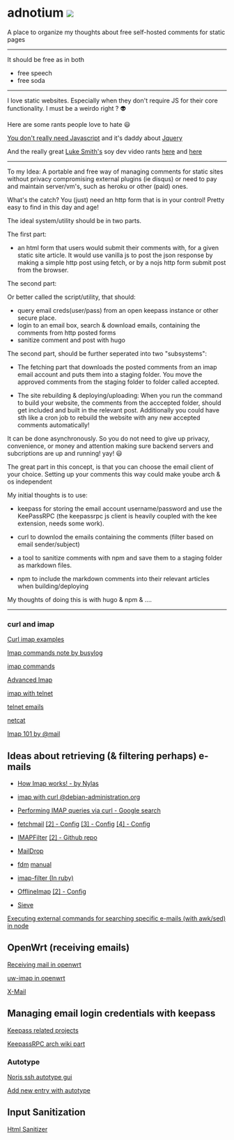  # adnotium [![](https://img.icons8.com/ios-glyphs/30/000000/play--v1.png)](https://github.com/nikolio/adnotium/blob/main/adnotium.mp3)

A place to organize my thoughts about free self-hosted comments for static pages

---

It should be free as in both 
- free speech 
- free soda

---


 I love static websites. Especially when they don't require JS for their core functionality. I must be a weirdo right ? :alien:
 
 Here are some rants people love to hate :smiley:
 
 [You don't really need Javascript](http://youmightnotneedjs.com/) and it's daddy about [Jquery](https://youmightnotneedjquery.com/)

And the really great [Luke Smith's](https://lukesmith.xyz/) soy dev  video rants [here](https://odysee.com/@Luke:7/a-demonstration-of-modern-web-bloat:f) and [here](https://odysee.com/@Luke:7/the-war-against-web-bloat-continues...:a)

---
To my Idea: A portable and free way of managing comments for static sites without privacy compromising external plugins (ie disqus) or need to pay and maintain server/vm's, such as heroku or other (paid) ones.

What's the catch? You (just) need an http form that is in your control! Pretty easy to find in this day and age!

The ideal system/utility should be in two parts.

The first part:

* an html form that users would submit their comments with, for a given static site article. It would use vanilla js to post the json response by making a simple http post using fetch, or by a nojs http form submit post from the browser.

The second part:

Or better called the script/utility, that should:
* query email creds(user/pass) from an open keepass instance or other secure place.
* login to an email box, search & download emails, containing the comments from http posted forms
* sanitize comment and post with hugo

The second part, should be further seperated into two "subsystems": 

* The fetching part that downloads the posted comments from an imap email account and puts them into a staging folder. You move the approved comments from the staging folder to folder called accepted.
 
* The site rebuilding & deploying/uploading: When you run the command to build your website, the comments from the acccepted folder, should get included and built in the relevant post. Additionally you could have sth like a cron job to rebuild the website with any new accepted comments automatically!

It can be done asynchronously. So you do not need to give up privacy, convenience, or money and attention making sure backend servers and subcriptions are up and running! yay! :smiley:

The great part in this concept, is that you can choose the email client of your choice. Setting up your comments this way could make yoube arch & os independent

My initial thoughts is to use:

* keepass for storing the email account username/password and use the KeePassRPC (the keepassrpc js client is heavily coupled with the kee extension, needs some work).
* curl to downlod the emails containing the comments (filter based on email sender/subject)
* a tool to sanitize comments with npm and save them to a staging folder as markdown files.


* npm to include the markdown comments into their relevant articles when building/deploying

My thoughts of doing this is with hugo & npm & ....

---

### curl and imap

[Curl imap examples](https://busylog.net/test-imap-with-curl-imap-example/)

[Imap commands note by busylog](https://busylog.net/telnet-imap-commands-note/)

[imap commands](https://www.atmail.com/blog/imap-commands/)

[Advanced Imap](https://www.atmail.com/blog/advanced-imap/)

[imap with telnet](https://support.moonpoint.com/network/email/telnet-imap.php)

[telnet emails](https://mediatemple.net/community/products/dv/204404584/sending-or-viewing-emails-using-telnet)

[netcat](https://www.varonis.com/blog/netcat-commands)

[Imap 101 by @mail](https://www.atmail.com/blog/imap-101-manual-imap-sessions/)


## Ideas about retrieving (& filtering perhaps) e-mails

- [How Imap works! - by Nylas](https://www.nylas.com/blog/nylas-imap-therefore-i-am/)

- [imap with curl @debian-administration.org](http://web.archive.org/web/20161130134317/https://debian-administration.org/article/726/Performing_IMAP_queries_via_curl)

- [Performing IMAP queries via curl - Google search](https://google.com/search?q=Performing+IMAP+queries+via+curl)

- [fetchmail](https://en.wikipedia.org/wiki/Fetchmail) [[2] - Config](https://gist.github.com/iharsuvorau/45a078ecb597eb916fdf) [[3] - Config](https://calomel.org/fetchmailrc.html) [[4] - Config](https://serverfault.com/questions/45081/is-there-a-way-to-filter-mails-in-remote-imap-account)

- [IMAPFilter](https://serverfault.com/a/45111) [[2] - Github repo](https://github.com/lefcha/imapfilter)

- [MailDrop](https://en.wikipedia.org/wiki/Maildrop)

- [fdm](https://en.wikipedia.org/wiki/Fdm_(software)) [manual](https://github.com/nicm/fdm/blob/master/MANUAL)

- [imap-filter (In ruby)](https://github.com/flajann2/imap-filter/blob/master/README.org)

- [OfflineImap](http://www.offlineimap.org/) [[2] - Config](https://elric80.wordpress.com/mutt-2/offlineimap-and-msmtp/)

- [Sieve](https://en.wikipedia.org/wiki/Sieve_(mail_filtering_language))

[Executing external commands  for searching specific e-mails (with awk/sed) in node](https://stackoverflow.com/questions/20643470/execute-a-command-line-binary-with-node-js)


## OpenWrt (receiving emails)

[Receiving mail in openwrt](https://forum.openwrt.org/t/router-having-an-e-mail-address-to-receive-emails-and-act-upon-it/3383)

[uw-imap in openwrt](https://openwrt.org/packages/pkgdata/uw-imap)

[X-Mail](https://openwrt.org/docs/guide-user/services/email/xmail)

## Managing email login credentials with keepass

[Keepass related projects](https://awesomeopensource.com/projects/keepass)

[KeepassRPC arch wiki part](https://wiki.archlinux.org/title/KeePass#KeePassRPC_and_Kee)

### Autotype

[Noris ssh autotype gui](https://devops.norris.hu/2016/12/27/start-ssh-session-in-linux-gui-from-keepass-by-auto-type/)

[Add new entry with autotype](https://devops.norris.hu/2016/11/10/keepass-add-new-string-field-use-it-with-auto-type-feature/)

## Input Sanitization

[Html Sanitizer](https://stackoverflow.com/questions/1637275/simple-html-sanitizer-in-javascript)


